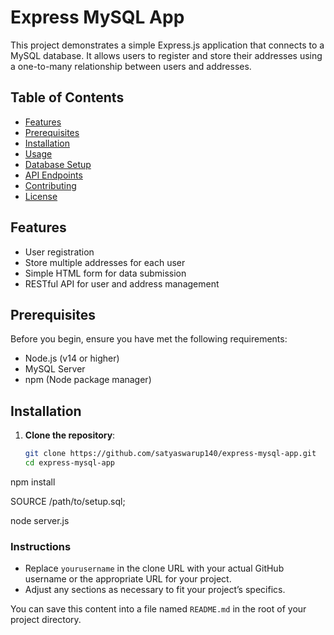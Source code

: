 # Express MySQL App

This project demonstrates a simple Express.js application that connects to a MySQL database. It allows users to register and store their addresses using a one-to-many relationship between users and addresses.

## Table of Contents

- [Features](#features)
- [Prerequisites](#prerequisites)
- [Installation](#installation)
- [Usage](#usage)
- [Database Setup](#database-setup)
- [API Endpoints](#api-endpoints)
- [Contributing](#contributing)
- [License](#license)

## Features

- User registration
- Store multiple addresses for each user
- Simple HTML form for data submission
- RESTful API for user and address management

## Prerequisites

Before you begin, ensure you have met the following requirements:

- Node.js (v14 or higher)
- MySQL Server
- npm (Node package manager)

## Installation

1. **Clone the repository**:

   ```bash
   git clone https://github.com/satyaswarup140/express-mysql-app.git
   cd express-mysql-app

npm install

SOURCE /path/to/setup.sql;

node server.js


### Instructions
- Replace `yourusername` in the clone URL with your actual GitHub username or the appropriate URL for your project.
- Adjust any sections as necessary to fit your project’s specifics. 

You can save this content into a file named `README.md` in the root of your project directory.
